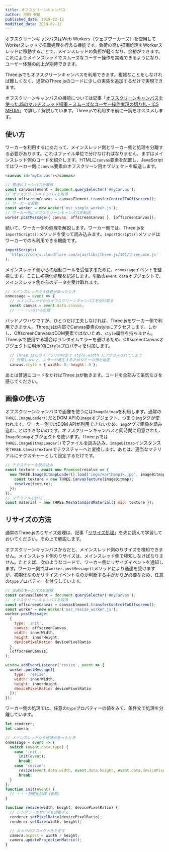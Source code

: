 ```yaml
---
title: オフスクリーンキャンバス
author: 池田 泰延
published_date: 2019-02-12
modified_date: 2019-02-12
---
```


オフスクリーンキャンバスはWeb Workers（ウェブワーカーズ）を使用してWorkerスレッドで描画処理を行える機能です。負荷の高い描画処理をWorkerスレッドに移動することで、メインスレッドの負担が軽くなり、余裕ができます。これによりメインスレッドでスムーズなユーザー操作を実現できるようになり、ユーザー体験の向上が期待できます。

Three.jsでもオフスクリーンキャンバスを利用できます。複雑なことをしなければ難しくなく、通常のThree.jsのコードに少しの実装を追加するだけで実現できます。

オフスクリーンキャンバスの機能については記事「[オフスクリーンキャンバスを使ったJSのマルチスレッド描画 – スムーズなユーザー操作実現の切り札 \- ICS MEDIA](https://ics.media/entry/19043)」で詳しく解説しています。Three.jsで利用する前に一読をオススメします。


## 使い方

ワーカーを利用するにあたって、メインスレッド側とワーカー側と処理を分離する必要があります。これはファイル単位で分けなければなりません。まずはメインスレッド側のコードを紹介します。HTMLに`canvas`要素を配置し、JavaScriptではワーカー側に`canvas`要素のオフスクリーン用オブジェクトを転送します。

```html
<canvas id="myCanvas"></canvas>
```

```js
// 普通のキャンバスを取得
const canvasElement = document.querySelector('#myCanvas');
// オフスクリーンキャンバスを取得
const offscreenCanvas = canvasElement.transferControlToOffscreen();
// ワーカーを起動
const worker = new Worker('osc_simple_worker.js');
// ワーカー側にオフスクリーンキャンバスを転送
worker.postMessage({ canvas: offscreenCanvas }, [offscreenCanvas]);
```

続いて、ワーカー側の処理を解説します。ワーカー側では、Three.jsを`importScripts()`メソッドを使って読み込みます。`importScripts()`メソッドはワーカーでのみ利用できる機能です。

```js
importScripts(
  'https://cdnjs.cloudflare.com/ajax/libs/three.js/101/three.min.js'
);
```

メインスレッド側からの起動コールを受信するために、`onmessage`イベントを監視します。ここに初期化処理を記述します。引数の`event.data`オブジェクトで、メインスレッド側からのデータを受け取れます。

```js
// メインスレッドから通達があったとき
onmessage = event => {
  // メインスレッドからオフスクリーンキャンバスを受け取る
  const canvas = event.data.canvas;
  // ・・・いろいろ処理
```

バッドノウハウですが、ひとつだけ工夫しなければ、Three.jsをワーカー側で利用できません。Three.jsは内部でCanvas要素のstyleにアクセスします。しかし、OffscreenCanvasはDOM要素ではないため、`style`属性を持ちません。Three.jsで使用する場合はランタイムエラーを避けるため、OffscreenCanvasオブジェクトに明示的に`style`プロパティを付加します。

```js
  // Three.jsのライブラリの内部で style.width にアクセスされてしまう
  // 対策しないと、エラーが発生するためダミーの値を指定
  canvas.style = { width: 0, height: 0 };
```

あとは普通にコードをかけばThree.jsが動きます。コードを全部みて呆気なさを感じてください。


## 画像の使い方

オフスクリーンキャンバスで画像を使うには`ImageBitmap`を利用します。通常の`THREE.ImageLoader()`だとDOM APIの`Image`オブジェクト、つまり`img`タグが使われます。ワーカー側ではDOM APIが利用できないため、`img`タグで画像を読み込むことはできないのです。オフスクリーンキャンバスと同時期に用意された、`ImageBitmap`オブジェクトを使います。Three.jsでは`THREE.ImageBitmapLoader()`でファイルを読み込み、`ImageBitmap`インスタンスを`THREE.CanvasTexture`でテクスチャーへと変換します。あとは、適当なマテリアルにテクスチャーとして設定するだけです。

```js
// テクスチャーを読み込み
const texture = await new Promise(resolve => {
  new THREE.ImageBitmapLoader().load('imgs/earthmap1k.jpg', imageBitmap => {
    const texture = new THREE.CanvasTexture(imageBitmap);
    resolve(texture);
  });
});
// マテリアルを作成
const material = new THREE.MeshStandardMaterial({ map: texture });
```

## リサイズの方法

通常のThree.jsのりサイズ処理は、記事「[リサイズ処理](renderer_resize.md)」を先に読んで学習しておいてください。その上で解説します。

オフスクリーンキャンバスからだと、メインスレッド側のりサイズを検知できません。メインスレッド側のりサイズは、メインスレッド側で検知しなけばなりません。たとえば、次のようなコードで、ワーカー側にリサイズイベントを通知します。ワーカー側では`worker.postMessage()`メソッドにより通達を受けますが、初期化なのかリサイズイベントなのか判断する手がかりが必要なため、任意の`type`プロパティーを付与しています。

```js
// 普通のキャンバスを取得
const canvasElement = document.querySelector('#myCanvas');
// オフスクリーンキャンバスを取得
const offscreenCanvas = canvasElement.transferControlToOffscreen();
const worker = new Worker('osc_resize_worker.js');
worker.postMessage(
  {
    type: 'init',
    canvas: offscreenCanvas,
    width: innerWidth,
    height: innerHeight,
    devicePixelRatio: devicePixelRatio
  },
  [offscreenCanvas]
);

window.addEventListener('resize', event => {
  worker.postMessage({
    type: 'resize',
    width: innerWidth,
    height: innerHeight,
    devicePixelRatio: devicePixelRatio
  });
});
```

ワーカー側の処理では、任意の`type`プロパティーの値をみて、条件文で処理を分離しています。

```js
let renderer;
let camera;

// メインスレッドから通達があったとき
onmessage = event => {
  switch (event.data.type) {
    case 'init':
      init(event);
      break;
    case 'resize':
      resize(event.data.width, event.data.height, event.data.devicePixelRatio);
      break;
  }
};
function init(event) {
  // ・・・初期化処理（省略）
}

function resize(width, height, devicePixelRatio) {
  // レンダラーのサイズを調整する
  renderer.setPixelRatio(devicePixelRatio);
  renderer.setSize(width, height);

  // カメラのアスペクト比を正す
  camera.aspect = width / height;
  camera.updateProjectionMatrix();
}
```